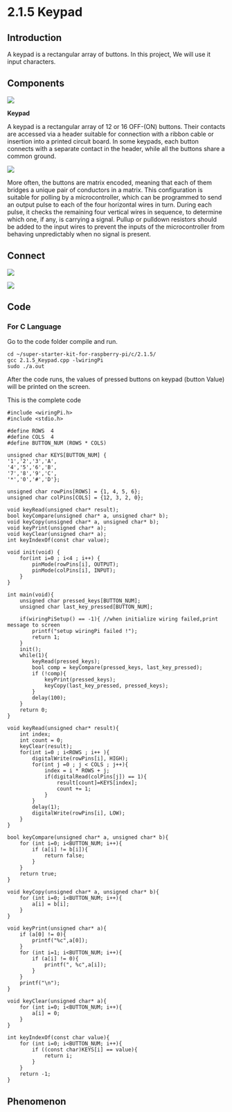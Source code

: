 
# 2.1.5 Keypad

## Introduction

A keypad is a rectangular array of buttons. In this project, We will use it input characters.

## Components

![](./img/list_2.1.5_keypad.png)

**Keypad**

A keypad is a rectangular array of 12 or 16 OFF-(ON) buttons. Their contacts are accessed via a header suitable for connection with a ribbon cable or insertion into a printed circuit board. In some keypads, each button connects with a separate contact in the header, while all the buttons share a common ground.

![](./img/image314.png)

More often, the buttons are matrix encoded, meaning that each of them bridges a unique pair of conductors in a matrix. This configuration is suitable for polling by a microcontroller, which can be programmed to send an output pulse to each of the four horizontal wires in turn. During each pulse, it checks the remaining four vertical wires in sequence, to determine which one, if any, is carrying a signal. Pullup or pulldown resistors should be added to the input wires to prevent the inputs of the microcontroller from behaving unpredictably when no signal is present.

## Connect

![](./img/image316.png)

![](./img/image186.png)

## Code

### For  C  Language

Go to the code folder compile and run.

```
cd ~/super-starter-kit-for-raspberry-pi/c/2.1.5/
gcc 2.1.5_Keypad.cpp -lwiringPi
sudo ./a.out
```

After the code runs, the values of pressed buttons on keypad (button Value) will be printed on the screen.

This is the complete code

```
#include <wiringPi.h>
#include <stdio.h>

#define ROWS  4
#define COLS  4
#define BUTTON_NUM (ROWS * COLS)

unsigned char KEYS[BUTTON_NUM] {
'1','2','3','A',
'4','5','6','B',
'7','8','9','C',
'*','0','#','D'};

unsigned char rowPins[ROWS] = {1, 4, 5, 6};
unsigned char colPins[COLS] = {12, 3, 2, 0};

void keyRead(unsigned char* result);
bool keyCompare(unsigned char* a, unsigned char* b);
void keyCopy(unsigned char* a, unsigned char* b);
void keyPrint(unsigned char* a);
void keyClear(unsigned char* a);
int keyIndexOf(const char value);

void init(void) {
    for(int i=0 ; i<4 ; i++) {
        pinMode(rowPins[i], OUTPUT);
        pinMode(colPins[i], INPUT);
    }
}

int main(void){
    unsigned char pressed_keys[BUTTON_NUM];
    unsigned char last_key_pressed[BUTTON_NUM];

    if(wiringPiSetup() == -1){ //when initialize wiring failed,print message to screen
        printf("setup wiringPi failed !");
        return 1;
    }
    init();
    while(1){
        keyRead(pressed_keys);
        bool comp = keyCompare(pressed_keys, last_key_pressed);
        if (!comp){
            keyPrint(pressed_keys);
            keyCopy(last_key_pressed, pressed_keys);
        }
        delay(100);
    }
    return 0;
}

void keyRead(unsigned char* result){
    int index;
    int count = 0;
    keyClear(result);
    for(int i=0 ; i<ROWS ; i++ ){
        digitalWrite(rowPins[i], HIGH);
        for(int j =0 ; j < COLS ; j++){
            index = i * ROWS + j;
            if(digitalRead(colPins[j]) == 1){
                result[count]=KEYS[index];
                count += 1;
            }
        }
        delay(1);
        digitalWrite(rowPins[i], LOW);
    }
}

bool keyCompare(unsigned char* a, unsigned char* b){
    for (int i=0; i<BUTTON_NUM; i++){
        if (a[i] != b[i]){
            return false;
        }
    }
    return true;
}

void keyCopy(unsigned char* a, unsigned char* b){
    for (int i=0; i<BUTTON_NUM; i++){
        a[i] = b[i];
    }
}

void keyPrint(unsigned char* a){
    if (a[0] != 0){
        printf("%c",a[0]);
    }
    for (int i=1; i<BUTTON_NUM; i++){
        if (a[i] != 0){
            printf(", %c",a[i]);
        }
    }
    printf("\n");
}

void keyClear(unsigned char* a){
    for (int i=0; i<BUTTON_NUM; i++){
        a[i] = 0;
    }
}

int keyIndexOf(const char value){
    for (int i=0; i<BUTTON_NUM; i++){
        if ((const char)KEYS[i] == value){
            return i;
        }
    }
    return -1;
}
```

## Phenomenon